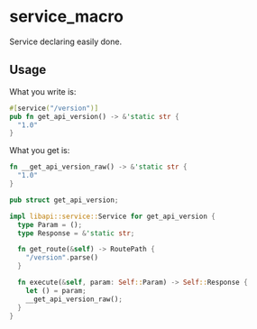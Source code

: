 # service_macro

Service declaring easily done.

## Usage

What you write is:

```rs
#[service("/version")]
pub fn get_api_version() -> &'static str {
  "1.0"
}
```

What you get is:

```rs
fn __get_api_version_raw() -> &'static str {
  "1.0"
}

pub struct get_api_version;

impl libapi::service::Service for get_api_version {
  type Param = ();
  type Response = &'static str;

  fn get_route(&self) -> RoutePath {
    "/version".parse()
  }

  fn execute(&self, param: Self::Param) -> Self::Response {
    let () = param;
    __get_api_version_raw();
  }
}
```
